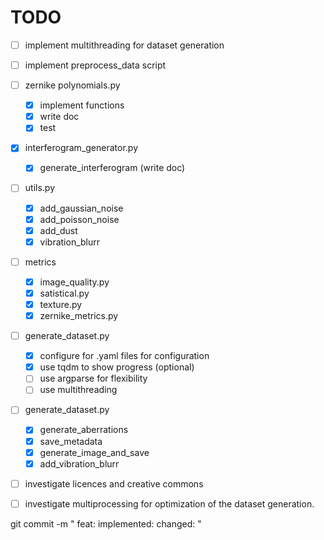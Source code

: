 # TODO

- [ ] implement multithreading for dataset generation
- [ ] implement preprocess_data script

- [ ] zernike polynomials.py
    - [X] implement functions
    - [X] write doc
    - [X] test

- [X] interferogram_generator.py 
    - [X] generate_interferogram (write doc)

- [ ] utils.py
    - [X] add_gaussian_noise
    - [X] add_poisson_noise
    - [X] add_dust
    - [X] vibration_blurr 

- [ ] metrics
    - [X] image_quality.py
    - [X] satistical.py
    - [X] texture.py
    - [X] zernike_metrics.py

- [ ] generate_dataset.py
    - [X] configure for .yaml files for configuration
    - [X] use tqdm to show progress (optional)
    - [ ] use argparse for flexibility
    - [ ] use multithreading

- [ ] generate_dataset.py
    - [X] generate_aberrations
    - [X] save_metadata
    - [X] generate_image_and_save
    - [X] add_vibration_blurr

- [ ] investigate licences and creative commons
- [ ] investigate multiprocessing for optimization of the dataset generation.  

git commit -m "
feat: 
implemented: 
changed: 
"
